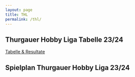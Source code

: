```yaml
---
layout: page
title: THL
permalink: /thl/
---
```


## Thurgauer Hobby Liga Tabelle 23/24 
[Tabelle & Resultate](https://thl.ch/?action=Teams+B)

## Spielplan Thurgauer Hobby Liga 23/24
